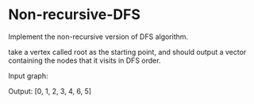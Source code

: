 # Non-recursive-DFS
Implement the non-recursive version of DFS algorithm.

take a vertex called root as the starting point, and should output a vector containing the nodes that it visits in DFS order.

Input graph:


Output: [0, 1, 2, 3, 4, 6, 5]

